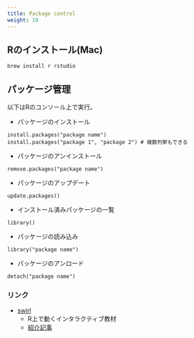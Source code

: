 ```yaml
---
title: Package control
weight: 10
---
```


## Rのインストール(Mac)
```
brew install r rstudio
```

## パッケージ管理

以下はRのコンソール上で実行。
- パッケージのインストール
```
install.packages("package name")
install.packages("package 1", "package 2") # 複数列挙もできる
```
- パッケージのアンインストール
```
remove.packages("package name")
```
- パッケージのアップデート
```
update.packages()
```

- インストール済みパッケージの一覧
```
library()
```

- パッケージの読み込み
```
library("package name")
```
- パッケージのアンロード
```
detach("package name")
```

### リンク

- [swirl](http://swirlstats.com/students.html)
  - R上で動くインタラクティブ教材
  - [紹介記事](http://bcl.sci.yamaguchi-u.ac.jp/~jun/blog/180223-swirl)
